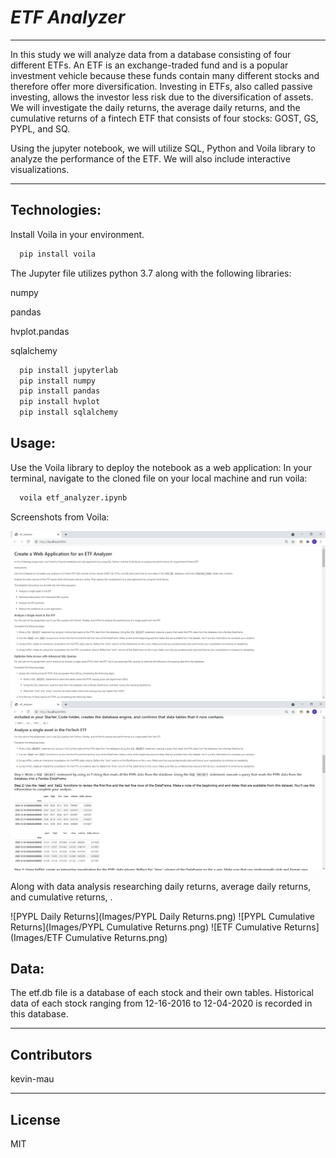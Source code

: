 # *ETF Analyzer*
---
In this study we will analyze data from a database consisting of four different ETFs.  An ETF is an exchange-traded fund and is a popular 
investment vehicle because these funds contain many different stocks and therefore offer more diversification.  Investing in ETFs, also
called passive investing, allows the investor less risk due to the diversification of assets.  We will investigate the daily returns, the
average daily returns, and the cumulative returns of a fintech ETF that consists of four stocks: GOST, GS, PYPL, and SQ. 

Using the jupyter notebook, we will utilize SQL, Python and Voila library to analyze the performance of the ETF.  We will also include 
interactive visualizations.  

---
## Technologies:

Install Voila in your environment.

```python
  pip install voila
```

The Jupyter file utilizes python 3.7 along with the following libraries:

numpy

pandas

hvplot.pandas

sqlalchemy

```python
  pip install jupyterlab
  pip install numpy
  pip install pandas
  pip install hvplot  
  pip install sqlalchemy
```

## Usage:

Use the Voila library to deploy the notebook as a web application:
In your terminal, navigate to the cloned file on your local machine and run voila:

```python
  voila etf_analyzer.ipynb
```
Screenshots from Voila:

![Capture1](Images/Capture1.png)
![Capture2](Images/Capture2.png)


Along with data analysis researching daily returns, average daily returns, and cumulative returns, .

![PYPL Daily Returns](Images/PYPL Daily Returns.png)
![PYPL Cumulative Returns](Images/PYPL Cumulative Returns.png)
![ETF Cumulative Returns](Images/ETF Cumulative Returns.png)


## Data:

The etf.db file is a database of each stock and their own tables.
Historical data of each stock ranging from 12-16-2016 to 12-04-2020 is recorded in this database.

---

## Contributors

kevin-mau

---

## License

MIT